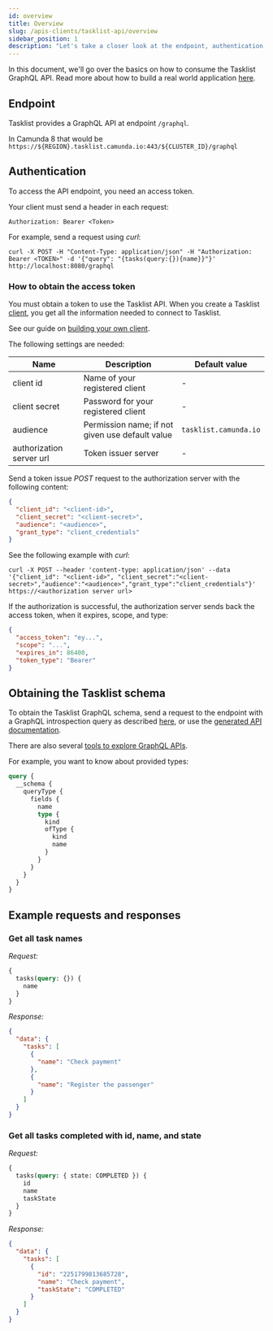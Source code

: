 ```yaml
---
id: overview
title: Overview
slug: /apis-clients/tasklist-api/overview
sidebar_position: 1
description: "Let's take a closer look at the endpoint, authentication, access token, and API usage within Tasklist."
---
```


In this document, we'll go over the basics on how to consume the Tasklist GraphQL API. Read more about how to build a real world application [here](../tutorial).

## Endpoint

Tasklist provides a GraphQL API at endpoint `/graphql`.

In Camunda 8 that would be `https://${REGION}.tasklist.camunda.io:443/${CLUSTER_ID}/graphql`

## Authentication

To access the API endpoint, you need an access token.

Your client must send a header in each request:

`Authorization: Bearer <Token>`

For example, send a request using _curl_:

```shell
curl -X POST -H "Content-Type: application/json" -H "Authorization: Bearer <TOKEN>" -d '{"query": "{tasks(query:{}){name}}"}' http://localhost:8080/graphql
```

### How to obtain the access token

You must obtain a token to use the Tasklist API. When you create a Tasklist [client](/guides/getting-started/setup-client-connection-credentials.md), you get all the information needed to connect to Tasklist.

See our guide on [building your own client](/apis-clients/build-your-own-client.md).

The following settings are needed:

| Name | Description | Default value |
| -- | -- | -- |
| client id | Name of your registered client | - |
| client secret | Password for your registered client | - |
| audience | Permission name; if not given use default value | `tasklist.camunda.io` |
| authorization server url | Token issuer server | - |

Send a token issue _POST_ request to the authorization server with the following content:

```json
{
  "client_id": "<client-id>",
  "client_secret": "<client-secret>",
  "audience": "<audience>",
  "grant_type": "client_credentials"
}
```

See the following example with _curl_:

```shell
curl -X POST --header 'content-type: application/json' --data '{"client_id": "<client-id>", "client_secret":"<client-secret>","audience":"<audience>","grant_type":"client_credentials"}' https://<authorization server url>
```

If the authorization is successful, the authorization server sends back the access token, when it expires, scope, and type:

```json
{
  "access_token": "ey...",
  "scope": "...",
  "expires_in": 86400,
  "token_type": "Bearer"
}
```

## Obtaining the Tasklist schema

To obtain the Tasklist GraphQL schema, send a request to the endpoint with a GraphQL introspection query as described [here](https://graphql.org/learn/introspection/), or use the [generated API documentation](/docs/apis-clients/tasklist-api/).

There are also several [tools to explore GraphQL APIs](https://altair.sirmuel.design).

For example, you want to know about provided types:

```graphql
query {
  __schema {
    queryType {
      fields {
        name
        type {
          kind
          ofType {
            kind
            name
          }
        }
      }
    }
  }
}
```

## Example requests and responses

### Get all task names

_Request:_

```graphql
{
  tasks(query: {}) {
    name
  }
}
```

_Response:_

```json
{
  "data": {
    "tasks": [
      {
        "name": "Check payment"
      },
      {
        "name": "Register the passenger"
      }
    ]
  }
}
```

### Get all tasks completed with id, name, and state

_Request:_

```graphql
{
  tasks(query: { state: COMPLETED }) {
    id
    name
    taskState
  }
}
```

_Response:_

```json
{
  "data": {
    "tasks": [
      {
        "id": "2251799813685728",
        "name": "Check payment",
        "taskState": "COMPLETED"
      }
    ]
  }
}
```
